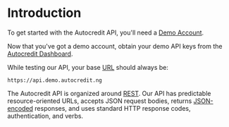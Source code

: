 # Introduction

To get started with the Autocredit API, you'll need a [Demo Account](https://demo.autocredit.ng/).

Now that you've got a demo account, obtain your demo API keys from the [Autocredit Dashboard](https://dashboard.demo.autocredit.ng/settings/api).

While testing our API, your base [URL](https://en.wikipedia.org/wiki/URL) should always be:

`https://api.demo.autocredit.ng`

The Autocredit API is organized around [REST](http://en.wikipedia.org/wiki/Representational_State_Transfer). Our API has predictable resource-oriented URLs, accepts JSON request bodies, returns [JSON-encoded](http://www.json.org/) responses, and uses standard HTTP response codes, authentication, and verbs.

